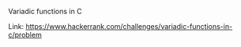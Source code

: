 Variadic functions in C

Link: https://www.hackerrank.com/challenges/variadic-functions-in-c/problem

